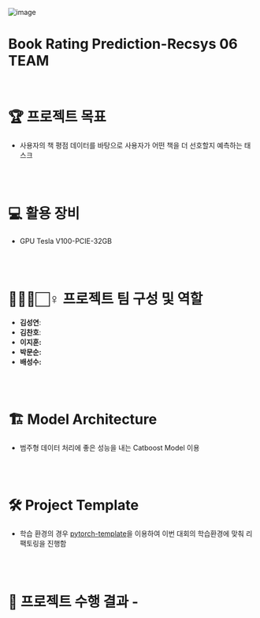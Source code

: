 ![image](https://user-images.githubusercontent.com/28619804/199662224-3b4a84a3-2c5d-40fc-9ccd-513f63219573.png)
 
 # Book Rating Prediction-Recsys 06 TEAM
  
</div>
<br /> 

# 🏆️ 프로젝트 목표
<!-- <p align="center"><img src="https://user-images.githubusercontent.com/65529313/168472960-0eac76e2-4fe3-4ebc-b093-f9c0aab59859.png" /></p> -->
- 사용자의 책 평점 데이터를 바탕으로 사용자가 어떤 책을 더 선호할지 예측하는 태스크

<br /> 
<br /> 

# 💻 활용 장비
- GPU Tesla V100-PCIE-32GB

<br /> 
<br /> 

# 🙋🏻‍♂️🏻‍♀️ 프로젝트 팀 구성 및 역할
- **김성연**: 
- **김찬호**: 
- **이지훈:** 
- **박문순:** 
- **배성수:** 

<br /> 
<br /> 

# 🏗️ Model Architecture
<!-- <p align="center"><img src="https://user-images.githubusercontent.com/65529313/168473170-938e1ce0-395f-40be-9118-ea127668b11d.png" /></p> -->

- 범주형 데이터 처리에 좋은 성능을 내는 Catboost Model 이용

<br /> 
<br /> 

# 🛠 Project Template
<!-- <p align="center"><img src="https://user-images.githubusercontent.com/65529313/168473184-7a7a5c9b-f7da-4d92-81d8-965ecd1f934f.png" /></p> -->

- 학습 환경의 경우 [pytorch-template](https://github.com/victoresque/pytorch-template)을 이용하여 이번 대회의 학습환경에 맞춰 리팩토링을 진행함

<br /> 
<br /> 

# 💯 프로젝트 수행 결과 -
<!-- <p align="center"><img src="https://user-images.githubusercontent.com/65529313/168473055-047f5162-a1f5-4c64-a5a5-275bb87aa744.png" /></p> -->


